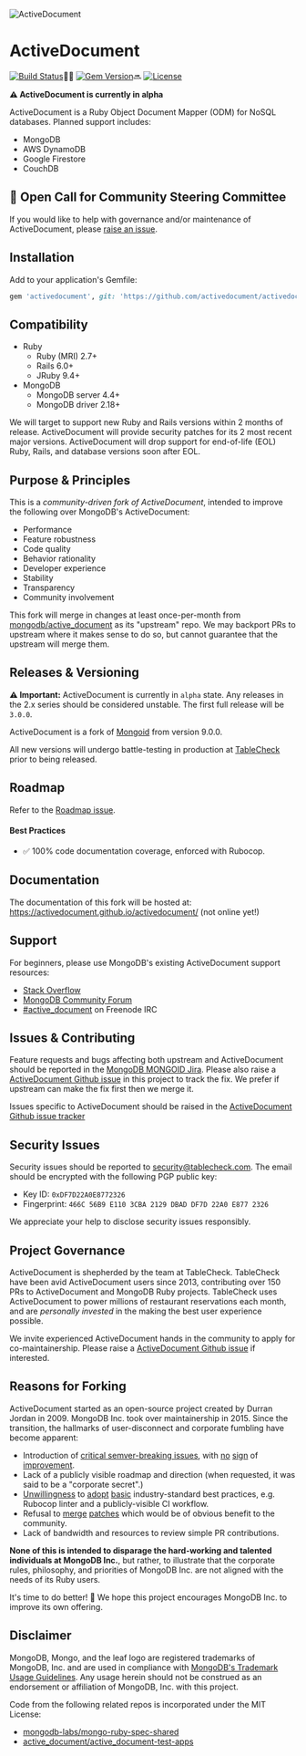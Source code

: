 ![ActiveDocument](https://github.com/activedocument/activedocument/assets/27655/f3e6284b-7d41-4273-8dd7-0a2317ae142c)

# ActiveDocument

[![Build Status][build-img]][build-url]👨‍🔧
[![Gem Version][rubygems-img]][rubygems-url]🔜
[![License][license-img]][license-url]

**⚠️ ActiveDocument is currently in alpha**

ActiveDocument is a Ruby Object Document Mapper (ODM) for NoSQL databases.
Planned support includes:
- MongoDB
- AWS DynamoDB
- Google Firestore
- CouchDB

## 📣 Open Call for Community Steering Committee

If you would like to help with governance and/or maintenance of ActiveDocument, please [raise an issue](https://github.com/activedocument/activedocument/issues/new).

## Installation

Add to your application's Gemfile:

```ruby
gem 'activedocument', git: 'https://github.com/activedocument/activedocument.git', require: 'active_document'
```

## Compatibility

- Ruby
  - Ruby (MRI) 2.7+
  - Rails 6.0+
  - JRuby 9.4+
- MongoDB
  - MongoDB server 4.4+
  - MongoDB driver 2.18+

We will target to support new Ruby and Rails versions within 2 months of release.
ActiveDocument will provide security patches for its 2 most recent major versions.
ActiveDocument will drop support for end-of-life (EOL) Ruby, Rails, and database
versions soon after EOL.

## Purpose & Principles

This is a *community-driven fork of ActiveDocument*, intended to improve the following over MongoDB's ActiveDocument:

- Performance
- Feature robustness
- Code quality
- Behavior rationality
- Developer experience
- Stability
- Transparency
- Community involvement

This fork will merge in changes at least once-per-month from [mongodb/active_document](https://github.com/mongodb/active_document)
as its "upstream" repo. We may backport PRs to upstream where it makes sense to do so, but cannot guarantee that
the upstream will merge them.

## Releases & Versioning

**⚠️ Important:** ActiveDocument is currently in `alpha` state. Any releases in the 2.x series should
be considered unstable. The first full release will be `3.0.0`.

ActiveDocument is a fork of [Mongoid](https://www.github.com/mongodb/mongoid) from version 9.0.0.

All new versions will undergo battle-testing in production at [TableCheck](https://www.tablecheck.com/en/join/) prior to being released.

## Roadmap

Refer to the [Roadmap issue](https://github.com/activedocument/activedocument/issues/13).

#### Best Practices

- ✅ 100% code documentation coverage, enforced with Rubocop.

## Documentation

The documentation of this fork will be hosted at: https://activedocument.github.io/activedocument/ (not online yet!)

## Support

For beginners, please use MongoDB's existing ActiveDocument support resources:

* [Stack Overflow](http://stackoverflow.com/questions/tagged/activedocument)
* [MongoDB Community Forum](https://developer.mongodb.com/community/forums/tags/c/drivers-odms-connectors/7/active_document-odm)
* [#active_document](http://webchat.freenode.net/?channels=active_document) on Freenode IRC

## Issues & Contributing

Feature requests and bugs affecting both upstream and ActiveDocument should be reported in the [MongoDB MONGOID Jira](https://jira.mongodb.org/browse/MONGOID/).
Please also raise a [ActiveDocument Github issue](https://github.com/activedocument/activedocument/issues) in this project to track the fix. We prefer if upstream can make the fix first then we merge it.

Issues specific to ActiveDocument should be raised in the [ActiveDocument Github issue tracker](https://github.com/activedocument/activedocument/issues)

## Security Issues

Security issues should be reported to [security@tablecheck.com](mailto:security@tablecheck.com).
The email should be encrypted with the following PGP public key:

* Key ID: `0xDF7D22A0E8772326`
* Fingerprint: `466C 56B9 E110 3CBA 2129 DBAD DF7D 22A0 E877 2326`

We appreciate your help to disclose security issues responsibly.

## Project Governance

ActiveDocument is shepherded by the team at TableCheck. TableCheck have been avid ActiveDocument users since 2013,
contributing over 150 PRs to ActiveDocument and MongoDB Ruby projects. TableCheck uses ActiveDocument to power millions of
restaurant reservations each month, and are *personally invested* in the making the best user experience possible.

We invite experienced ActiveDocument hands in the community to apply for co-maintainership.
Please raise a [ActiveDocument Github issue](https://github.com/activedocument/activedocument/issues) if interested.

## Reasons for Forking

ActiveDocument started as an open-source project created by Durran Jordan in 2009. MongoDB Inc. took over maintainership in 2015.
Since the transition, the hallmarks of user-disconnect and corporate fumbling have become apparent:

- Introduction of [critical semver-breaking issues](https://serpapi.com/blog/how-a-routine-gem-update-ended-up-charging/), with [no](https://jira.mongodb.org/browse/MONGOID-5272) [sign](https://github.com/mongodb/active_document/pull/5601#issuecomment-1506630267) of [improvement](https://jira.mongodb.org/browse/MONGOID-5016).
- Lack of a publicly visible roadmap and direction (when requested, it was said to be a "corporate secret".)
- [Unwillingness](https://github.com/mongodb/active_document/pull/5546#issuecomment-1448910968) to [adopt](https://github.com/mongodb/active_document/pull/5553#issuecomment-1500361845) [basic](https://github.com/mongodb/bson-ruby/pull/284) industry-standard best practices, e.g. Rubocop linter and a publicly-visible CI workflow.
- Refusal to [merge](https://github.com/mongodb/active_document/pull/5541#discussion_r1101934994) [patches](https://github.com/mongodb/active_document/pull/5497) which would be of obvious benefit to the community.
- Lack of bandwidth and resources to review simple PR contributions.

**None of this is intended to disparage the hard-working and talented individuals at MongoDB Inc.**, but rather,
to illustrate that the corporate rules, philosophy, and priorities of MongoDB Inc. are not aligned with the needs
of its Ruby users.

It's time to do better! 💪 We hope this project encourages MongoDB Inc. to improve its own offering.

## Disclaimer

MongoDB, Mongo, and the leaf logo are registered trademarks of MongoDB, Inc. and are used in compliance with
[MongoDB's Trademark Usage Guidelines](https://www.mongodb.com/legal/trademark-usage-guidelines).
Any usage herein should not be construed as an endorsement or affiliation of MongoDB, Inc. with this project.

Code from the following related repos is incorporated under the MIT License:
- [mongodb-labs/mongo-ruby-spec-shared](https://github.com/mongodb-labs/mongo-ruby-spec-shared)
- [active_document/active_document-test-apps](https://github.com/active_document/active_document-test-apps)

[build-img]: https://github.com/activedocument/activedocument/actions/workflows/test.yml/badge.svg
[build-url]: https://github.com/activedocument/activedocument/actions
[rubygems-img]: https://badge.fury.io/rb/activedocument.svg
[rubygems-url]: http://badge.fury.io/rb/activedocument
[license-img]: https://img.shields.io/badge/license-MIT-green.svg
[license-url]: https://www.opensource.org/licenses/MIT
